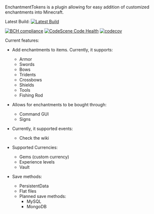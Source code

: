 EnchantmentTokens is a plugin allowing for easy addition of customized enchantments into Minecraft.

Latest Build: 
[![Latest Build](https://travis-ci.com/BigBadE/EnchantmentTokens.svg?branch=master)](https://travis-ci.com/BigBadE/EnchantmentTokens)

[![BCH compliance](https://bettercodehub.com/edge/badge/BigBadE/EnchantmentTokens?branch=master)](https://bettercodehub.com/)
[![CodeScene Code Health](https://codescene.io/projects/6865/status-badges/code-health)](https://codescene.io/projects/6865)
[![codecov](https://codecov.io/gh/BigBadE/EnchantmentTokens/branch/master/graph/badge.svg?token=1hsnZMVMJQ)](https://codecov.io/gh/BigBadE/EnchantmentTokens)

Current features:
- Add enchantments to items. Currently, it supports:
    - Armor
    - Swords
    - Bows
    - Tridents
    - Crossbows
    - Shields
    - Tools
    - Fishing Rod
    
- Allows for enchantments to be bought through:
    - Command GUI
    - Signs
    
- Currently, it supported events:
    - Check the wiki
    
- Supported Currencies:
    - Gems (custom currency)
    - Experience levels
    - Vault

- Save methods:
    - PersistentData
    - Flat files
    - Planned save methods:
        - MySQL
        - MongoDB
